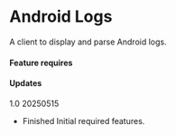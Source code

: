 # Android Logs
A client to display and parse Android logs.

#### Feature requires

#### Updates
1.0 20250515
  - Finished Initial required features.